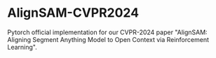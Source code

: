 # AlignSAM-CVPR2024
Pytorch official implementation for our CVPR-2024 paper "AlignSAM: Aligning Segment Anything Model to Open Context via Reinforcement Learning".
